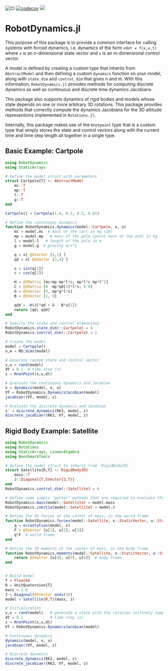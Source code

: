 ![CI](https://github.com/RoboticExplorationLab/RobotDynamics.jl/workflows/CI/badge.svg)
[![codecov](https://codecov.io/gh/RoboticExplorationLab/RobotDynamics.jl/branch/master/graph/badge.svg)](https://codecov.io/gh/RoboticExplorationLab/RobotDynamics.jl)
[![](https://img.shields.io/badge/docs-dev-blue.svg)](https://RoboticExplorationLab.github.io/RobotDynamics.jl/dev)

# RobotDynamics.jl

This purpose of this package is to provide a common interface for calling systems with
forced dynamics, i.e. dynamics of the form `xdot = f(x,u,t)` where `x` is an n-dimensional
state vector and `u` is an m-dimensional control vector.

A model is defined by creating a custom type that inherits from `AbstractModel` and then
defining a custom `dynamics` function on your model, along with `state_dim` and `control_dim` that
gives n and m. With this information, `RobotDynamics.jl` provides methods for computing discrete
dynamics as well as continuous and discrete time dynamics Jacobians.

This package also supports dynamics of rigid bodies and models whose state depends on one or more arbitrary 3D rotations. 
This package provides methods that correctly
compute the dynamics Jacobians for the 3D attitude representions implemented in
`Rotations.jl`.

Internally, this package makes use of the `Knotpoint` type that is a custom type that simply
stores the state and control vectors along with the current time and time step length all
together in a single type.

## Basic Example: Cartpole
```julia
using RobotDynamics
using StaticArrays

# Define the model struct with parameters
struct Cartpole{T} <: AbstractModel
    mc::T
    mp::T
    l::T
    g::T
end

Cartpole() = Cartpole(1.0, 0.2, 0.5, 9.81)

# Define the continuous dynamics
function RobotDynamics.dynamics(model::Cartpole, x, u)
    mc = model.mc  # mass of the cart in kg (10)
    mp = model.mp   # mass of the pole (point mass at the end) in kg
    l = model.l   # length of the pole in m
    g = model.g  # gravity m/s^2

    q = x[ @SVector [1,2] ]
    qd = x[ @SVector [3,4] ]

    s = sin(q[2])
    c = cos(q[2])

    H = @SMatrix [mc+mp mp*l*c; mp*l*c mp*l^2]
    C = @SMatrix [0 -mp*qd[2]*l*s; 0 0]
    G = @SVector [0, mp*g*l*s]
    B = @SVector [1, 0]

    qdd = -H\(C*qd + G - B*u[1])
    return [qd; qdd]
end

# Specify the state and control dimensions
RobotDynamics.state_dim(::Cartpole) = 4
RobotDynamics.control_dim(::Cartpole) = 1

# Create the model
model = Cartpole()
n,m = RD.dims(model)

# Generate random state and control vector
x,u = rand(model)
dt = 0.1  # time step (s)
z = KnotPoint(x,u,dt)

# Evaluate the continuous dynamics and Jacobian
ẋ = dynamics(model, x, u)
∇f = RobotDynamics.DynamicsJacobian(model)
jacobian!(∇f, model, z)

# Evaluate the discrete dynamics and Jacobian
x′ = discrete_dynamics(RK3, model, z)
discrete_jacobian!(RK3, ∇f, model, z)
```


## Rigid Body Example: Satellite
```julia
using RobotDynamics
using Rotations
using StaticArrays, LinearAlgebra
using BenchmarkTools

# Define the model struct to inherit from `RigidBody{R}`
struct Satellite{R,T} <: RigidBody{R}
    mass::T
    J::Diagonal{T,SVector{3,T}}
end
RobotDynamics.control_dim(::Satellite) = 6

# Define some simple "getter" methods that are required to evaluate the dynamics
RobotDynamics.mass(model::Satellite) = model.mass
RobotDynamics.inertia(model::Satellite) = model.J

# Define the 3D forces at the center of mass, in the world frame
function RobotDynamics.forces(model::Satellite, x::StaticVector, u::StaticVector)
    q = orientation(model, x)
    F = @SVector [u[1], u[2], u[3]]
    q*F  # world frame
end

# Define the 3D moments at the center of mass, in the body frame
function RobotDynamics.moments(model::Satellite, x::StaticVector, u::StaticVector)
    return @SVector [u[4], u[5], u[6]]  # body frame
end


# Build model
T = Float64
R = UnitQuaternion{T}
mass = 1.0
J = Diagonal(@SVector ones(3))
model = Satellite{R,T}(mass, J)

# Initialization
x,u = rand(model)   # generate a state with the rotation uniformly sampled from the space of rotations
dt = 0.1            # time step (s)
z = KnotPoint(x,u,dt)
∇f = RobotDynamics.DynamicsJacobian(model)

# Continuous dynamics
dynamics(model, x, u)
jacobian!(∇f, model, z)

# Discrete dynamics
discrete_dynamics(RK2, model, z)
discrete_jacobian!(RK2, ∇f, model, z)
```
